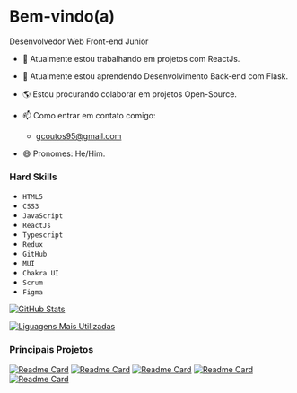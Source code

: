# Bem-vindo(a)
Desenvolvedor Web Front-end Junior

- 🔭 Atualmente estou trabalhando em projetos com ReactJs.
- 🌱 Atualmente estou aprendendo Desenvolvimento Back-end com Flask.
- 🌎 Estou procurando colaborar em projetos Open-Source.

- 📫 Como entrar em contato comigo:
  - gcoutos95@gmail.com   
- 😄 Pronomes: He/Him.


### Hard Skills 
- `HTML5` 
- `CSS3` 
- `JavaScript`
- `ReactJs`
- `Typescript`
- `Redux`
- `GitHub`
- `MUI`
- `Chakra UI`
- `Scrum`
- `Figma`

[![GitHub Stats](https://github-readme-stats.vercel.app/api?username=GuiCoutoSt)](https://github.com/anuraghazra/github-readme-stats)

[![Liguagens Mais Utilizadas](https://github-readme-stats.vercel.app/api/top-langs/?username=GuiCoutoSt)](https://github.com/anuraghazra/github-readme-stats)

### Principais Projetos
[![Readme Card](https://github-readme-stats.vercel.app/api/pin/?username=anuraghazra&repo=github-readme-stats)](https://github.com/anuraghazra/github-readme-stats)
[![Readme Card](https://github-readme-stats.vercel.app/api/pin/?username=anuraghazra&repo=github-readme-stats)](https://github.com/anuraghazra/github-readme-stats)
[![Readme Card](https://github-readme-stats.vercel.app/api/pin/?username=anuraghazra&repo=github-readme-stats)](https://github.com/anuraghazra/github-readme-stats)
[![Readme Card](https://github-readme-stats.vercel.app/api/pin/?username=anuraghazra&repo=github-readme-stats)](https://github.com/anuraghazra/github-readme-stats)
[![Readme Card](https://github-readme-stats.vercel.app/api/pin/?username=anuraghazra&repo=github-readme-stats)](https://github.com/anuraghazra/github-readme-stats)
